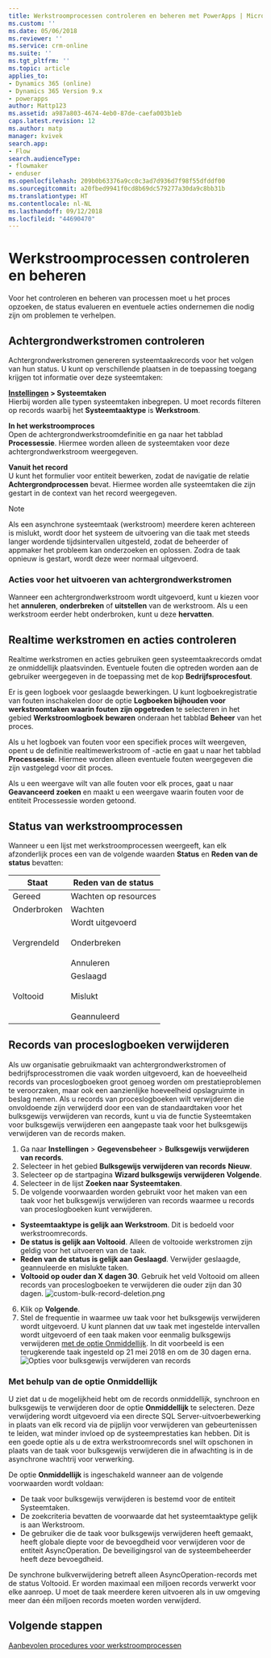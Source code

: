 ```yaml
---
title: Werkstroomprocessen controleren en beheren met PowerApps | MicrosoftDocs
ms.custom: ''
ms.date: 05/06/2018
ms.reviewer: ''
ms.service: crm-online
ms.suite: ''
ms.tgt_pltfrm: ''
ms.topic: article
applies_to:
- Dynamics 365 (online)
- Dynamics 365 Version 9.x
- powerapps
author: Mattp123
ms.assetid: a987a803-4674-4eb0-87de-caefa003b1eb
caps.latest.revision: 12
ms.author: matp
manager: kvivek
search.app:
- Flow
search.audienceType:
- flowmaker
- enduser
ms.openlocfilehash: 209b0b63376a9cc0c3ad7d936d7f98f55dfddf00
ms.sourcegitcommit: a20fbed9941f0cd8b69dc579277a30da9c8bb31b
ms.translationtype: HT
ms.contentlocale: nl-NL
ms.lasthandoff: 09/12/2018
ms.locfileid: "44690470"
---
```

# <a name="monitor-and-manage-workflow-processes"></a>Werkstroomprocessen controleren en beheren

Voor het controleren en beheren van processen moet u het proces opzoeken, de status evalueren en eventuele acties ondernemen die nodig zijn om problemen te verhelpen.  
  
<a name="BKMK_MonitorAsyncWorkflows"></a>   
## <a name="monitoring-background-workflows"></a>Achtergrondwerkstromen controleren  
 Achtergrondwerkstromen genereren systeemtaakrecords voor het volgen van hun status. U kunt op verschillende plaatsen in de toepassing toegang krijgen tot informatie over deze systeemtaken:  
  
 **[Instellingen](/powerapps/maker/model-driven-apps/advanced-navigation#settings) > Systeemtaken**  
 Hierbij worden alle typen systeemtaken inbegrepen. U moet records filteren op records waarbij het **Systeemtaaktype** is **Werkstroom**.  
  
 **In het werkstroomproces**  
 Open de achtergrondwerkstroomdefinitie en ga naar het tabblad **Processessie**. Hiermee worden alleen de systeemtaken voor deze achtergrondwerkstroom weergegeven.  
  
 **Vanuit het record**  
 U kunt het formulier voor entiteit bewerken, zodat de navigatie de relatie **Achtergrondprocessen** bevat. Hiermee worden alle systeemtaken die zijn gestart in de context van het record weergegeven.  
  
> [!NOTE]
>  Als een asynchrone systeemtaak (werkstroom) meerdere keren achtereen is mislukt, wordt door het systeem de uitvoering van die taak met steeds langer wordende tijdsintervallen uitgesteld, zodat de beheerder of appmaker het probleem kan onderzoeken en oplossen. Zodra de taak opnieuw is gestart, wordt deze weer normaal uitgevoerd.  
  
<a name="BKMK_ActionsOnRunningWorkflows"></a>   
### <a name="actions-on-running-background-workflows"></a>Acties voor het uitvoeren van achtergrondwerkstromen  
 Wanneer een achtergrondwerkstroom wordt uitgevoerd, kunt u kiezen voor het **annuleren**, **onderbreken** of **uitstellen** van de werkstroom. Als u een werkstroom eerder hebt onderbroken, kunt u deze **hervatten**.  
  
<a name="BKMK_MonitorSyncWorkflows"></a>   
## <a name="monitoring-real-time-workflows-and-actions"></a>Realtime werkstromen en acties controleren  
 Realtime werkstromen en acties gebruiken geen systeemtaakrecords omdat ze onmiddellijk plaatsvinden. Eventuele fouten die optreden worden aan de gebruiker weergegeven in de toepassing met de kop **Bedrijfsprocesfout**.  
  
 Er is geen logboek voor geslaagde bewerkingen. U kunt logboekregistratie van fouten inschakelen door de optie **Logboeken bijhouden voor werkstroomtaken waarin fouten zijn opgetreden** te selecteren in het gebied **Werkstroomlogboek bewaren** onderaan het tabblad **Beheer** van het proces.  
  
 Als u het logboek van fouten voor een specifiek proces wilt weergeven, opent u de definitie realtimewerkstroom of -actie en gaat u naar het tabblad **Processessie**. Hiermee worden alleen eventuele fouten weergegeven die zijn vastgelegd voor dit proces.  
  
 Als u een weergave wilt van alle fouten voor elk proces, gaat u naar **Geavanceerd zoeken** en maakt u een weergave waarin fouten voor de entiteit Processessie worden getoond.  
  
<a name="BKMK_StatusOfWorkflowProcesses"></a>   
## <a name="status-of-workflow-processes"></a>Status van werkstroomprocessen  
 Wanneer u een lijst met werkstroomprocessen weergeeft, kan elk afzonderlijk proces een van de volgende waarden **Status** en **Reden van de status** bevatten:  
  
|Staat|Reden van de status|  
|-----------|-------------------|  
|Gereed|Wachten op resources|  
|Onderbroken|Wachten|  
|Vergrendeld|Wordt uitgevoerd<br /><br /> Onderbreken<br /><br /> Annuleren|  
|Voltooid|Geslaagd<br /><br /> Mislukt<br /><br /> Geannuleerd|  

## <a name="deleting-process-log-records"></a>Records van proceslogboeken verwijderen

Als uw organisatie gebruikmaakt van achtergrondwerkstromen of bedrijfsprocesstromen die vaak worden uitgevoerd, kan de hoeveelheid records van proceslogboeken groot genoeg worden om prestatieproblemen te veroorzaken, maar ook een aanzienlijke hoeveelheid opslagruimte in beslag nemen. Als u records van proceslogboeken wilt verwijderen die onvoldoende zijn verwijderd door een van de standaardtaken voor het bulksgewijs verwijderen van records, kunt u via de functie Systeemtaken voor bulksgewijs verwijderen een aangepaste taak voor het bulksgewijs verwijderen van de records maken.

1. Ga naar **Instellingen** > **Gegevensbeheer** > **Bulksgewijs verwijderen van records**.
2. Selecteer in het gebied **Bulksgewijs verwijderen van records** **Nieuw**. 
3. Selecteer op de startpagina **Wizard bulksgewijs verwijderen** **Volgende**.
4. Selecteer in de lijst **Zoeken naar** **Systeemtaken**.
5. De volgende voorwaarden worden gebruikt voor het maken van een taak voor het bulksgewijs verwijderen van records waarmee u records van proceslogboeken kunt verwijderen. 
 - **Systeemtaaktype is gelijk aan Werkstroom**. Dit is bedoeld voor werkstroomrecords. 
 - **De status is gelijk aan Voltooid**. Alleen de voltooide werkstromen zijn geldig voor het uitvoeren van de taak.
 - **Reden van de status is gelijk aan Geslaagd**. Verwijder geslaagde, geannuleerde en mislukte taken.
 - **Voltooid op ouder dan X dagen 30**. Gebruik het veld Voltooid om alleen records van proceslogboeken te verwijderen die ouder zijn dan 30 dagen.
 ![custom-bulk-record-deletion.png](media/custom-bulk-record-deletion.png)
6. Klik op **Volgende**.
7. Stel de frequentie in waarmee uw taak voor het bulksgewijs verwijderen wordt uitgevoerd. U kunt plannen dat uw taak met ingestelde intervallen wordt uitgevoerd of een taak maken voor eenmalig bulksgewijs verwijderen [met de optie Onmiddellijk](#using-the-immediately-option). In dit voorbeeld is een terugkerende taak ingesteld op 21 mei 2018 en om de 30 dagen erna. 
![Opties voor bulksgewijs verwijderen van records](media/custom-bulk-record-delete-options.png)

### <a name="using-the-immediately-option"></a>Met behulp van de optie Onmiddellijk

U ziet dat u de mogelijkheid hebt om de records onmiddellijk, synchroon en bulksgewijs te verwijderen door de optie **Onmiddellijk** te selecteren. Deze verwijdering wordt uitgevoerd via een directe SQL Server-uitvoerbewerking in plaats van elk record via de pijplijn voor verwijderen van gebeurtenissen te leiden, wat minder invloed op de systeemprestaties kan hebben. Dit is een goede optie als u de extra werkstroomrecords snel wilt opschonen in plaats van de taak voor bulksgewijs verwijderen die in afwachting is in de asynchrone wachtrij voor verwerking. 

De optie **Onmiddellijk** is ingeschakeld wanneer aan de volgende voorwaarden wordt voldaan: 
- De taak voor bulksgewijs verwijderen is bestemd voor de entiteit Systeemtaken.
- De zoekcriteria bevatten de voorwaarde dat het systeemtaaktype gelijk is aan Werkstroom. 
- De gebruiker die de taak voor bulksgewijs verwijderen heeft gemaakt, heeft globale diepte voor de bevoegdheid voor verwijderen voor de entiteit AsyncOperation. De beveiligingsrol van de systeembeheerder heeft deze bevoegdheid.  

De synchrone bulkverwijdering betreft alleen AsyncOperation-records met de status Voltooid. Er worden maximaal een miljoen records verwerkt voor elke aanroep. U moet de taak meerdere keren uitvoeren als in uw omgeving meer dan één miljoen records moeten worden verwijderd.  
  
## <a name="next-steps"></a>Volgende stappen   
 [Aanbevolen procedures voor werkstroomprocessen](best-practices-workflow-processes.md) <br />

